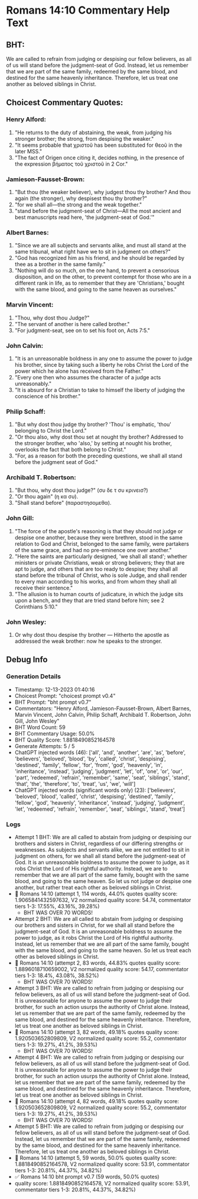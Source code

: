 # Romans 14:10 Commentary Help Text

## BHT:
We are called to refrain from judging or despising our fellow believers, as all of us will stand before the judgment-seat of God. Instead, let us remember that we are part of the same family, redeemed by the same blood, and destined for the same heavenly inheritance. Therefore, let us treat one another as beloved siblings in Christ.

## Choicest Commentary Quotes:
### Henry Alford:
1. "He returns to the duty of abstaining, the weak, from judging his stronger brother; the strong, from despising the weaker."
2. "It seems probable that χριστοῦ has been substituted for θεοῦ in the later MSS."
3. "The fact of Origen once citing it, decides nothing, in the presence of the expression βήματος τοῦ χριστοῦ in 2 Cor."

### Jamieson-Fausset-Brown:
1. "But thou (the weaker believer), why judgest thou thy brother? And thou again (the stronger), why despisest thou thy brother?"
2. "for we shall all—the strong and the weak together."
3. "stand before the judgment-seat of Christ—All the most ancient and best manuscripts read here, 'the judgment-seat of God.'"

### Albert Barnes:
1. "Since we are all subjects and servants alike, and must all stand at the same tribunal, what right have we to sit in judgment on others?"
2. "God has recognized him as his friend, and he should be regarded by thee as a brother in the same family."
3. "Nothing will do so much, on the one hand, to prevent a censorious disposition, and on the other, to prevent contempt for those who are in a different rank in life, as to remember that they are 'Christians,' bought with the same blood, and going to the same heaven as ourselves."

### Marvin Vincent:
1. "Thou, why dost thou Judge?" 
2. "The servant of another is here called brother."
3. "For judgment-seat, see on to set his foot on, Acts 7:5."

### John Calvin:
1. "It is an unreasonable boldness in any one to assume the power to judge his brother, since by taking such a liberty he robs Christ the Lord of the power which he alone has received from the Father." 
2. "Every one then who assumes the character of a judge acts unreasonably." 
3. "It is absurd for a Christian to take to himself the liberty of judging the conscience of his brother."

### Philip Schaff:
1. "But why dost thou judge thy brother? 'Thou' is emphatic, 'thou' belonging to Christ the Lord."
2. "Or thou also, why dost thou set at nought thy brother? Addressed to the stronger brother, who 'also,' by setting at nought his brother, overlooks the fact that both belong to Christ."
3. "For, as a reason for both the preceding questions, we shall all stand before the judgment seat of God."

### Archibald T. Robertson:
1. "But thou, why dost thou judge?" (συ δε τ συ κρινεισ?) 
2. "Or thou again" (η κα συ).
3. "Shall stand before" (παραστησομεθα).

### John Gill:
1. "The force of the apostle's reasoning is that they should not judge or despise one another, because they were brethren, stood in the same relation to God and Christ, belonged to the same family, were partakers of the same grace, and had no pre-eminence one over another."
2. "Here the saints are particularly designed, 'we shall all stand'; whether ministers or private Christians, weak or strong believers; they that are apt to judge, and others that are too ready to despise; they shall all stand before the tribunal of Christ, who is sole Judge, and shall render to every man according to his works, and from whom they shall all receive their sentence."
3. "The allusion is to human courts of judicature, in which the judge sits upon a bench, and they that are tried stand before him; see 2 Corinthians 5:10."

### John Wesley:
1. Or why dost thou despise thy brother — Hitherto the apostle as addressed the weak brother: now he speaks to the stronger.



## Debug Info
### Generation Details
- Timestamp: 12-13-2023 01:40:16
- Choicest Prompt: "choicest prompt v0.4"
- BHT Prompt: "bht prompt v0.7"
- Commentators: "Henry Alford, Jamieson-Fausset-Brown, Albert Barnes, Marvin Vincent, John Calvin, Philip Schaff, Archibald T. Robertson, John Gill, John Wesley"
- BHT Word Count: 59
- BHT Commentary Usage: 50.0%
- BHT Quality Score: 1.8818490852164578
- Generate Attempts: 5 / 5
- ChatGPT injected words (46):
	['all', 'and', 'another', 'are', 'as', 'before', 'believers', 'beloved', 'blood', 'by', 'called', 'christ', 'despising', 'destined', 'family', 'fellow', 'for', 'from', 'god', 'heavenly', 'in', 'inheritance', 'instead', 'judging', 'judgment', 'let', 'of', 'one', 'or', 'our', 'part', 'redeemed', 'refrain', 'remember', 'same', 'seat', 'siblings', 'stand', 'that', 'the', 'therefore', 'to', 'treat', 'us', 'we', 'will']
- ChatGPT injected words (significant words only) (23):
	['believers', 'beloved', 'blood', 'called', 'christ', 'despising', 'destined', 'family', 'fellow', 'god', 'heavenly', 'inheritance', 'instead', 'judging', 'judgment', 'let', 'redeemed', 'refrain', 'remember', 'seat', 'siblings', 'stand', 'treat']

### Logs
- Attempt 1 BHT: We are all called to abstain from judging or despising our brothers and sisters in Christ, regardless of our differing strengths or weaknesses. As subjects and servants alike, we are not entitled to sit in judgment on others, for we shall all stand before the judgment-seat of God. It is an unreasonable boldness to assume the power to judge, as it robs Christ the Lord of His rightful authority. Instead, we are to remember that we are all part of the same family, bought with the same blood, and going to the same heaven. So let us not judge or despise one another, but rather treat each other as beloved siblings in Christ.
- 🔄 Romans 14:10 (attempt 1, 114 words, 44.0% quotes quality score: 1.9065841432597632, V2 normalized quality score: 54.74, commentator tiers 1-3: 17.55%, 43.16%, 39.28%) 
	- BHT WAS OVER 70 WORDS!
- Attempt 2 BHT: We are all called to abstain from judging or despising our brothers and sisters in Christ, for we shall all stand before the judgment-seat of God. It is an unreasonable boldness to assume the power to judge, as it robs Christ the Lord of His rightful authority. Instead, let us remember that we are all part of the same family, bought with the same blood, and going to the same heaven. So let us treat each other as beloved siblings in Christ.
- 🔄 Romans 14:10 (attempt 2, 83 words, 44.83% quotes quality score: 1.8896018710659002, V2 normalized quality score: 54.17, commentator tiers 1-3: 18.4%, 43.08%, 38.52%) 
	- BHT WAS OVER 70 WORDS!
- Attempt 3 BHT: We are called to refrain from judging or despising our fellow believers, as all of us will stand before the judgment-seat of God. It is unreasonable for anyone to assume the power to judge their brother, for such an action usurps the authority of Christ alone. Instead, let us remember that we are part of the same family, redeemed by the same blood, and destined for the same heavenly inheritance. Therefore, let us treat one another as beloved siblings in Christ.
- 🔄 Romans 14:10 (attempt 3, 82 words, 49.18% quotes quality score: 1.920503652809809, V2 normalized quality score: 55.2, commentator tiers 1-3: 19.27%, 41.2%, 39.53%) 
	- BHT WAS OVER 70 WORDS!
- Attempt 4 BHT: We are called to refrain from judging or despising our fellow believers, as all of us will stand before the judgment-seat of God. It is unreasonable for anyone to assume the power to judge their brother, for such an action usurps the authority of Christ alone. Instead, let us remember that we are part of the same family, redeemed by the same blood, and destined for the same heavenly inheritance. Therefore, let us treat one another as beloved siblings in Christ.
- 🔄 Romans 14:10 (attempt 4, 82 words, 49.18% quotes quality score: 1.920503652809809, V2 normalized quality score: 55.2, commentator tiers 1-3: 19.27%, 41.2%, 39.53%) 
	- BHT WAS OVER 70 WORDS!
- Attempt 5 BHT: We are called to refrain from judging or despising our fellow believers, as all of us will stand before the judgment-seat of God. Instead, let us remember that we are part of the same family, redeemed by the same blood, and destined for the same heavenly inheritance. Therefore, let us treat one another as beloved siblings in Christ.
- 🔄 Romans 14:10 (attempt 5, 59 words, 50.0% quotes quality score: 1.8818490852164578, V2 normalized quality score: 53.91, commentator tiers 1-3: 20.81%, 44.37%, 34.82%)
- ✅ Romans 14:10 bht prompt v0.7 (59 words, 50.0% quotes)
- quality score: 1.8818490852164578, V2 normalized quality score: 53.91, commentator tiers 1-3: 20.81%, 44.37%, 34.82%)
